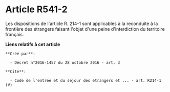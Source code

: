 # Article R541-2

Les dispositions de l'article R. 214-1 sont applicables à la reconduite à la frontière des étrangers faisant l'objet d'une
peine d'interdiction du territoire français.

**Liens relatifs à cet article**

	**Créé par**:

	  - Décret n°2016-1457 du 28 octobre 2016 - art. 3

	**Cite**:

	  - Code de l'entrée et du séjour des étrangers et ... - art. R214-1 (V)
